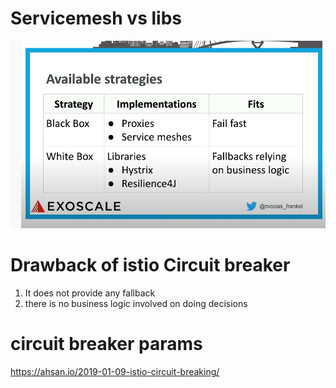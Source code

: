# Servicemesh vs libs

![](sm_vs_libs.png)

# Drawback of istio Circuit breaker
1. It does not provide any fallback
2. there is no business logic involved on doing decisions

# circuit breaker params
https://ahsan.io/2019-01-09-istio-circuit-breaking/